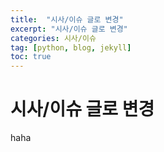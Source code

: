 ```yaml
---
title:  "시사/이슈 글로 변경"
excerpt: "시사/이슈 글로 변경"
categories: 시사/이슈
tag: [python, blog, jekyll]
toc: true
---
```


# 시사/이슈 글로 변경

haha
